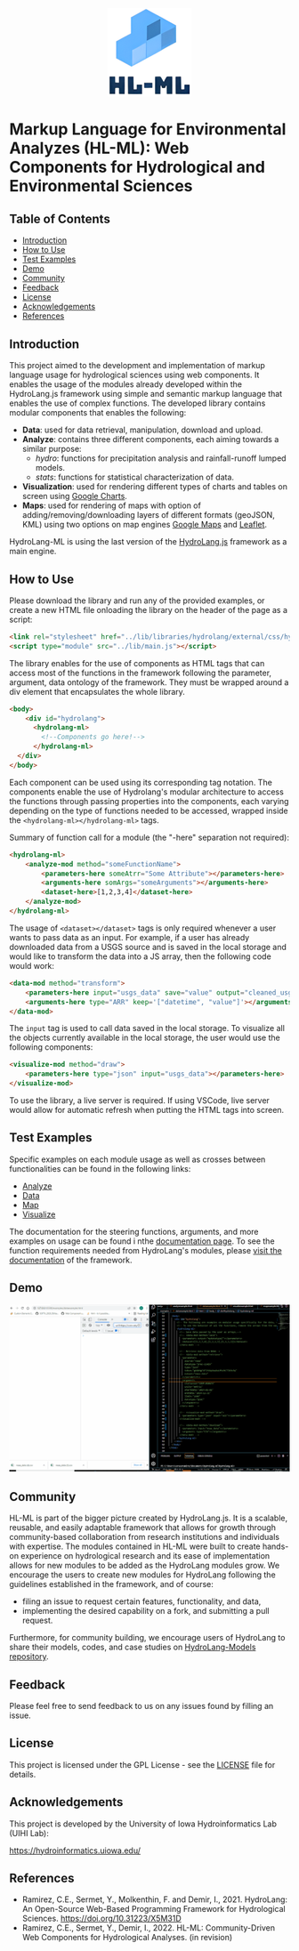 <p align="center">
    <img width="150" src = https://github.com/uihilab/HydroLang-ML/blob/main/figures/logo_upscaled.jpg>
</p>

# Markup Language for Environmental Analyzes (HL-ML): Web Components for Hydrological and Environmental Sciences
## Table of Contents
* [Introduction](https://github.com/uihilab/HydroLang-ML#Introduction)
* [How to Use](https://github.com/uihilab/HydroLang-ML#How-to-Use)
* [Test Examples](https://github.com/uihilab/HydroLang-ML#Test-Examples)
* [Demo](https://github.com/uihilab/HydroLang-ML#Demo)
* [Community](https://github.com/uihilab/HydroLang-ML#Community)
* [Feedback](https://github.com/uihilab/HydroLang-ML#Feedback)
* [License](https://github.com/uihilab/HydroLang-ML#License)
* [Acknowledgements](https://github.com/uihilab/HydroLang-ML#Acknowledgements)
* [References](#references)

## Introduction
This project aimed to the development and implementation of markup language usage for hydrological sciences using web components. It enables the usage of the modules already developed within the HydroLang.js framework using simple and semantic markup language that enables the use of complex functions. The developed library  contains modular components that enables the following:
* **Data**: used for data retrieval, manipulation, download and upload.
* **Analyze**: contains three different components, each aiming towards a similar purpose:
    - *hydro*: functions for precipitation analysis and rainfall-runoff lumped models.
    - *stats*: functions for statistical characterization of data.
* **Visualization**: used for rendering different types of charts and tables on screen using [Google Charts](https://developers.google.com/chart).
* **Maps**: used for rendering of maps with option of adding/removing/downloading layers of different formats (geoJSON, KML) using two options on map engines [Google Maps](https://developers.google.com/maps/documentation) and [Leaflet](https://leafletjs.com/).

HydroLang-ML is using the last version of the [HydroLang.js](https://github.com/uihilab/HydroLang) framework as a main engine.

## How to Use
Please download the library and run any of the provided examples, or create a new HTML file onloading the library on the header of the page as a script:

```html
<link rel="stylesheet" href="../lib/libraries/hydrolang/external/css/hydrolang.css"/>
<script type="module" src="../lib/main.js"></script>
```
The library enables for the use of components as HTML tags that can access most of the functions in the framework following the parameter, argument, data ontology of the framework. They must be wrapped around a div element that encapsulates the whole library.

```html
<body>
    <div id="hydrolang">
      <hydrolang-ml>
        <!--Components go here!-->
      </hydrolang-ml>
  </div>
</body>
```

Each component can be used using its corresponding tag notation. The components enable the use of Hydrolang's modular architecture to access the functions through passing properties into the components, each varying depending on the type of functions needed to be accessed, wrapped inside the ```<hydrolang-ml></hydrolang-ml>``` tags.

Summary of function call for a module (the "-here" separation not required):
```html 
<hydrolang-ml>
    <analyze-mod method="someFunctionName">
        <parameters-here someAtrr="Some Attribute"></parameters-here>
        <arguments-here somArgs="someArguments"></arguments-here>
        <dataset-here>[1,2,3,4]</dataset-here>
    </analyze-mod>
</hydrolang-ml>
```
The usage of ```<dataset></dataset>``` tags is only required whenever a user wants to pass data as an input. For example, if a user has already downloaded data from  a USGS source and is saved in the local storage and would like to transform the data into a JS array, then the following code would work:

```html
<data-mod method="transform">
    <parameters-here input="usgs_data" save="value" output="cleaned_usgs_data1" ></parameters-here>
    <arguments-here type="ARR" keep='["datetime", "value"]'></arguments-here>
</data-mod>
```
The ```input``` tag is used to call data saved in the local storage. To visualize all the objects currently available in the local storage, the user would use the following components:

```html
<visualize-mod method="draw">
    <parameters-here type="json" input="usgs_data"></parameters-here>
</visualize-mod>
```
To use the library, a live server is required. If using VSCode, live server would allow for automatic refresh when putting the HTML tags into screen.

## Test Examples
Specific examples on  each module usage as well as crosses between functionalities can be found in the following links:
* [Analyze](https://github.com/uihilab/HydroLang-ML/blob/devo/examples/analyzexample.html)
* [Data](https://github.com/uihilab/HydroLang-ML/blob/devo/examples/dataexample.html)
* [Map](https://github.com/uihilab/HydroLang-ML/blob/devo/examples/mapexample.html)
* [Visualize](https://github.com/uihilab/HydroLang-ML/blob/devo/examples/visualizexample.html)

The documentation for the steering functions, arguments, and more examples on usage can be found i nthe [documentation page](https://hydrolang-ml.herokuapp.com/). To see the function requirements needed from HydroLang's modules, please [visit the documentation](https://hydro-lang.herokuapp.com/index.html) of the framework.

## Demo
![Demo](https://github.com/uihilab/HydroLang-ML/blob/main/figures/Animation.gif)

## Community
HL-ML is part of the bigger picture created by HydroLang.js. It is a scalable, reusable, and easily adaptable framework that allows for growth through community-based collaboration from research institutions and individuals with expertise. The modules contained in HL-ML were built to create hands-on experience on hydrological research and its ease of implementation allows for new modules to be added as the HydroLang modules grow. We encourage the users to create new modules for HydroLang following the guidelines established in the framework, and of course:
* filing an issue to request certain features, functionality, and data,
* implementing the desired capability on a fork, and submitting a pull request.

Furthermore, for community building, we encourage users of HydroLang to share their models, codes, and case studies on [HydroLang-Models repository](https://github.com/uihilab/HydroLang-Models).

## Feedback
Please feel free to send feedback to us on any issues found by filling an issue.

## License
This project is licensed under the GPL License - see the [LICENSE](https://github.com/uihilab/HydroLang-ML/blob/main/LICENSE) file for details.

## Acknowledgements
This project is developed by the University of Iowa Hydroinformatics Lab (UIHI Lab):

https://hydroinformatics.uiowa.edu/

## References

* Ramirez, C.E., Sermet, Y., Molkenthin, F. and Demir, I., 2021. HydroLang: An Open-Source Web-Based Programming Framework for Hydrological Sciences. https://doi.org/10.31223/X5M31D
* Ramirez, C.E., Sermet, Y., Demir, I., 2022. HL-ML: Community-Driven Web Components for Hydrological Analyses. (in revision)
